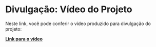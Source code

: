 # Divulgação: Vídeo do Projeto

Neste link, você pode conferir o vídeo produzido para divulgação do projeto:

[**Link para o vídeo**](https://youtu.be/KCAVyMPl65U?si=JJ0JOFNeISNOSiN4)
